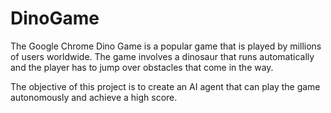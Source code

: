 # DinoGame
The Google Chrome Dino Game is a popular game that is played by millions of users worldwide. The game involves a dinosaur that runs automatically and the player has to jump over obstacles that come in the way.

The objective of this project is to create an AI agent that can play the game autonomously and achieve a high score.